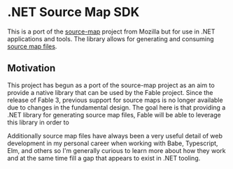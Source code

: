 # .NET Source Map SDK

This is a port of the [source-map](https://github.com/mozilla/source-map) project from Mozilla but for use in .NET applications and tools. The library allows for generating and consuming [source map files](https://docs.google.com/document/d/1U1RGAehQwRypUTovF1KRlpiOFze0b-_2gc6fAH0KY0k/edit).

## Motivation

This project has begun as a port of the source-map project as an aim to provide a native library that can be used by the Fable project. Since the release of Fable 3, previous support for source maps is no longer available due to changes in the fundamental design. The goal here is that providing a .NET library for generating source map files, Fable will be able to leverage this library in order to 

Additionally source map files have always been a very useful detail of web development in my personal career when working with Babe, Typescript, Elm, and others so I'm generally curious to learn more about how they work and at the same time fill a gap that appears to exist in .NET tooling.